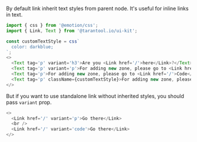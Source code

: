 By default link inherit text styles from parent node.
It's useful for inline links in text.

```js
import { css } from '@emotion/css';
import { Link, Text } from '@tarantool.io/ui-kit';

const customTextStyle = css`
  color: darkblue;
`;
<>
  <Text tag='p' variant='h3'>Are you <Link href='/'>here</Link>?</Text>
  <Text tag='p' variant='p'>For adding new zone, please go to <Link href='/'>Code</Link></Text>
  <Text tag='p'>For adding new zone, please go to <Link href='/'>Code</Link></Text>
  <Text tag='p' className={customTextStyle}>For adding new zone, please go to <Link href='/'>Code</Link></Text>
</>
```

But if you want to use standalone link without inherited styles,
you should pass `variant` prop.

```js
<>
  <Link href='/' variant='p'>Go there</Link>
  <br />
  <Link href='/' variant='code'>Go there</Link>
</>
```
